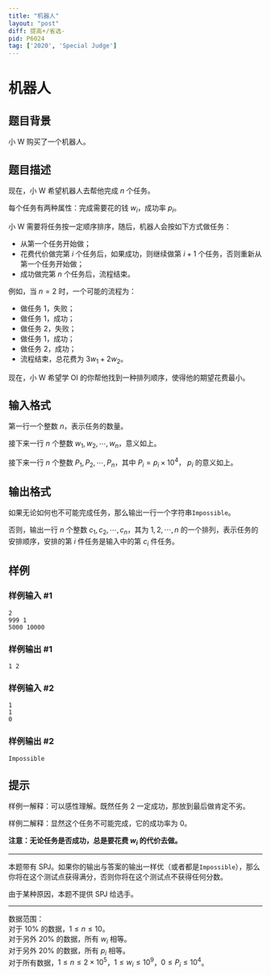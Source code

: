 ```yaml
---
title: "机器人"
layout: "post"
diff: 提高+/省选-
pid: P6024
tag: ['2020', 'Special Judge']
---
```

# 机器人
## 题目背景

小 W 购买了一个机器人。
## 题目描述

现在，小 W 希望机器人去帮他完成 $n$ 个任务。

每个任务有两种属性：完成需要花的钱 $w_i$，成功率 $p_i$。

小 W 需要将任务按一定顺序排序，随后，机器人会按如下方式做任务：

- 从第一个任务开始做；
- 花费代价做完第 $i$ 个任务后，如果成功，则继续做第 $i+1$ 个任务，否则重新从第一个任务开始做；
- 成功做完第 $n$ 个任务后，流程结束。

例如，当 $n=2$ 时，一个可能的流程为：
- 做任务 $1$，失败；
- 做任务 $1$，成功；
- 做任务 $2$，失败；
- 做任务 $1$，成功；
- 做任务 $2$，成功；
- 流程结束，总花费为 $3w_1+2w_2$。

现在，小 W 希望学 OI 的你帮他找到一种排列顺序，使得他的期望花费最小。
## 输入格式

第一行一个整数 $n$，表示任务的数量。

接下来一行 $n$ 个整数 $w_1,w_2,\cdots,w_n$，意义如上。

接下来一行 $n$ 个整数 $P_1,P_2,\cdots,P_n$，其中 $P_i=p_i\times10^4$，
$p_i$ 的意义如上。
## 输出格式

如果无论如何也不可能完成任务，那么输出一行一个字符串`Impossible`。

否则，输出一行 $n$ 个整数 $c_1,c_2,\cdots,c_n$，其为 $1,2,\cdots,n$ 的一个排列，表示任务的安排顺序，安排的第 $i$ 件任务是输入中的第 $c_i$  件任务。
## 样例

### 样例输入 #1
```
2
999 1
5000 10000

```
### 样例输出 #1
```
1 2
```
### 样例输入 #2
```
1
1
0

```
### 样例输出 #2
```
Impossible
```
## 提示

样例一解释：可以感性理解。既然任务 $2$ 一定成功，那放到最后做肯定不劣。

样例二解释：显然这个任务不可能完成，它的成功率为 $0$。

**注意：无论任务是否成功，总是要花费 $w_i$ 的代价去做。**
********
本题带有 $\text{SPJ}$。如果你的输出与答案的输出一样优（或者都是`Impossible`），那么你将在这个测试点获得满分，否则你将在这个测试点不获得任何分数。

由于某种原因，本题不提供 $\text{SPJ}$ 给选手。
********
数据范围：  
对于 $10\%$ 的数据，$1\le n\le 10$。  
对于另外 $20\%$ 的数据，所有 $w_i$ 相等。  
对于另外 $20\%$ 的数据，所有 $p_i$ 相等。  
对于所有数据，$1\le n\le 2\times10^5$，$1\le w_i\le 10^9$，$0\le P_i\le10^4$。
